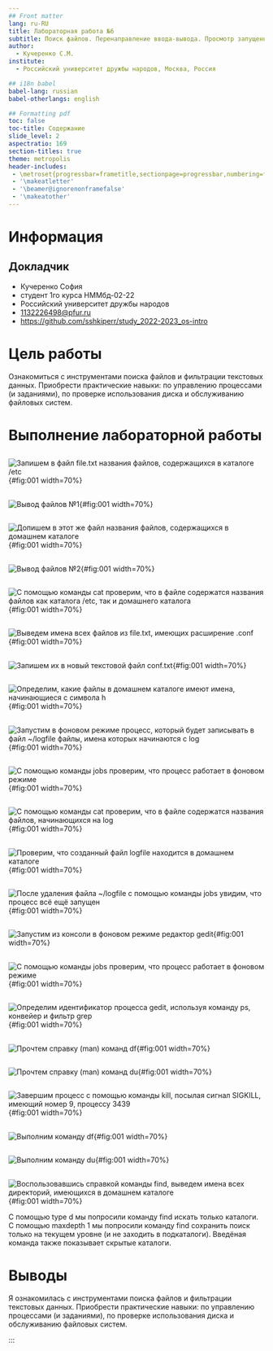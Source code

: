 ```yaml
---
## Front matter
lang: ru-RU
title: Лабораторная работа №6
subtitle: Поиск файлов. Перенаправление ввода-вывода. Просмотр запущенных процессов
author:
  - Кучеренко С.М.
institute:
  - Российский университет дружбы народов, Москва, Россия

## i18n babel
babel-lang: russian
babel-otherlangs: english

## Formatting pdf
toc: false
toc-title: Содержание
slide_level: 2
aspectratio: 169
section-titles: true
theme: metropolis
header-includes:
 - \metroset{progressbar=frametitle,sectionpage=progressbar,numbering=fraction}
 - '\makeatletter'
 - '\beamer@ignorenonframefalse'
 - '\makeatother'
---
```


# Информация

## Докладчик


  * Кучеренко София
  * студент 1го курса НММбд-02-22
  * Российский университет дружбы народов
  * [1132226498@pfur.ru](mailto:1132226498@pfur.ru)
  * <https://github.com/sshkiperr/study_2022-2023_os-intro>



# Цель работы

Ознакомиться с инструментами поиска файлов и фильтрации текстовых данных. Приобрести практические навыки: по управлению процессами (и заданиями), по проверке использования диска и обслуживанию файловых систем.

# Выполнение лабораторной работы

##

![Запишем в файл file.txt названия файлов, содержащихся в каталоге /etc](image/1.png){#fig:001 width=70%}

##

![Вывод файлов №1](image/1_1.png){#fig:001 width=70%}

##

![Допишем в этот же файл названия файлов, содержащихся в домашнем каталоге](image/2.png){#fig:001 width=70%}

##


![Вывод файлов №2](image/2_1.png){#fig:001 width=70%}

##


![С помощью команды cat проверим, что в файле содержатся названия файлов как каталога /etc, так и домашнего каталога](image/3.png){#fig:001 width=70%}

##


![Выведем имена всех файлов из file.txt, имеющих расширение .conf](image/4.png){#fig:001 width=70%}

##


![Запишем их в новый текстовой файл conf.txt](image/5.png){#fig:001 width=70%}

##


![Определим, какие файлы в домашнем каталоге имеют имена, начинающиеся с символа h](image/6.png){#fig:001 width=70%}

##


![Запустим в фоновом режиме процесс, который будет записывать в файл ~/logfile файлы, имена которых начинаются с log](image/8.png){#fig:001 width=70%}

##


![С помощью команды jobs проверим, что процесс работает в фоновом режиме](image/9.png){#fig:001 width=70%}

##


![С помощью команды cat проверим, что в файле содержатся названия файлов, начинающихся на log](image/610.png){#fig:001 width=70%}

##


![Проверим, что созданный файл logfile находится в домашнем каталоге](image/611.png){#fig:001 width=70%}

##


![После удаления файла ~/logfile с помощью команды jobs увидим, что процесс всё ещё запущен](image/612.png){#fig:001 width=70%}

##


![Запустим из консоли в фоновом режиме редактор gedit](image/614.png){#fig:001 width=70%}

##


![С помощью команды jobs проверим, что процесс работает в фоновом режиме](image/615.png){#fig:001 width=70%}

##


![Определим идентификатор процесса gedit, используя команду ps, конвейер и фильтр grep](image/616.png){#fig:001 width=70%}

##


![Прочтем справку (man) команд df](image/mandf.png){#fig:001 width=70%}

##


![Прочтем справку (man) команд du](image/mandu.png){#fig:001 width=70%}

##


![Завершим процесс с помощью команды kill, посылая сигнал SIGKILL, имеющий номер 9, процессу 3439](image/618.png){#fig:001 width=70%}

##


![Выполним команду df](image/619.png){#fig:001 width=70%}

##


![Выполним команду du](image/620.png){#fig:001 width=70%}

##


![Воспользовавшись справкой команды find, выведем имена всех директорий, имеющихся в домашнем каталоге](image/621.png){#fig:001 width=70%}

С помощью type d мы попросили команду find искать только каталоги. С помощью maxdepth 1 мы попросили команду find сохранить поиск только на текущем уровне (и не заходить в подкаталоги). Введёная команда также показывает скрытые каталоги.
    
# Выводы

Я ознакомилась с инструментами поиска файлов и фильтрации текстовых данных. Приобрести практические навыки: по управлению процессами (и заданиями), по проверке использования диска и обслуживанию файловых систем.

:::

